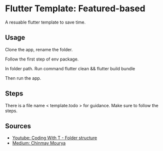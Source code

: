 # Flutter Template: Featured-based

A resuable flutter template to save time.

## Usage

Clone the app, rename the folder.

Follow the first step of env package.

In folder path. Run command flutter clean && flutter build bundle

Then run the app.

## Steps

There is a file name < template.todo > for guidance. Make sure to follow the steps.

## Sources

- [Youtube: Coding With T - Folder structure](https://www.youtube.com/watch?v=iWsfGf_UEXE&t=1s&ab_channel=CodingWithT)
- [Medium: Chinmay Mourya](https://medium.com/flutter-community/flutter-scalable-folder-files-structure-8f860faafebd)
